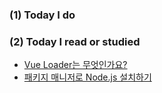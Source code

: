 ### (1) Today I do

### (2) Today I read or studied

- [Vue Loader는 무엇인가요?](https://vue-loader-v14.vuejs.org/kr/)
- [패키지 매니저로 Node.js 설치하기](https://nodejs.org/ko/download/package-manager/)